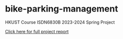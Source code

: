 # bike-parking-management
HKUST Course ISDN6830B 2023-2024 Spring Project

[Click here for full project report](ISDN6830B_Project_Report.pdf)